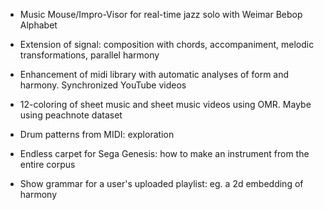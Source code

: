 - Music Mouse/Impro-Visor for real-time jazz solo with Weimar Bebop Alphabet

- Extension of signal: composition with chords, accompaniment, melodic transformations, parallel harmony

- Enhancement of midi library with automatic analyses of form and harmony. Synchronized YouTube videos

- 12-coloring of sheet music and sheet music videos using OMR. Maybe using peachnote dataset

- Drum patterns from MIDI: exploration

- Endless carpet for Sega Genesis: how to make an instrument from the entire corpus

- Show grammar for a user's uploaded playlist: eg. a 2d embedding of harmony
